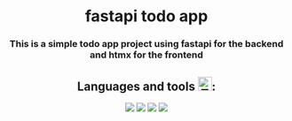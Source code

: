 <h1 align="center">
fastapi todo app
</h1>

<space>
	
<h3 align="center">
 This is a simple todo app project using fastapi for the backend and htmx for the frontend
</h3>

<space>
	
<h2 align="center">
Languages and tools <img src="https://raw.githubusercontent.com/Tarikul-Islam-Anik/Animated-Fluent-Emojis/master/Emojis/Objects/Toolbox.png" alt="Toolbox" width="25" height="25" />:
</h2>

<space>
	
<div align="center">
	<img src="https://skillicons.dev/icons?i=python"/>
	<img src="https://skillicons.dev/icons?i=fastapi"/>
	<img src="https://skillicons.dev/icons?i=postgresql"/>
	<img src="https://skillicons.dev/icons?i=htmx"/>
</div>


